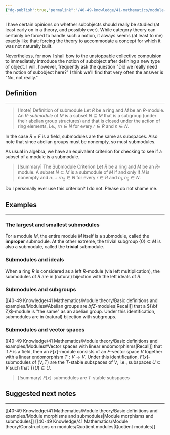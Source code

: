 ```yaml
---
{"dg-publish":true,"permalink":"/40-49-knowledge/41-mathematics/module-theory/basic-definitions-and-examples/submodules/","tags":["module_theory"],"updated":"2025-09-23T06:57:02-07:00"}
---
```


I have certain opinions on whether subobjects should really be studied (at least early on in a theory, and possibly ever). While category theory can certainly be forced to handle such a notion, it always seems (at least to me) exactly like that: forcing the theory to accommodate a concept for which it was not naturally built.

Nevertheless, for now I shall bow to the unstoppable collective compulsion to immediately introduce the notion of subobject after defining a new type of object. I will, however, frequently ask the question "Did we really need the notion of subobject here?" I think we'll find that very often the answer is "No, not really."

## Definition
---

> [!note] Definition of submodule
> Let $R$ be a ring and $M$ be an $R$-module. An *$R$-submodule* of $M$ is a subset $N\subseteq M$ that is a subgroup (under their abelian group structures) and that is closed under the action of ring elements, i.e., $rn\in N$ for every $r\in R$ and $n\in N$.

In the case $R=F$ is a field, submodules are the same as subspaces. Also note that since abelian groups must be nonempty, so must submodules.

As usual in algebra, we have an equivalent criterion for checking to see if a subset of a module is a submodule.

>[!summary] The Submodule Criterion
>Let $R$ be a ring and $M$ be an $R$-module. A subset $N\subseteq M$ is a submodule of $M$ if and only if $N$ is nonempty and $n_1+rn_2\in N$ for every $r\in R$ and $n_1, n_2\in N$.

Do I personally ever use this criterion? I do not. Please do not shame me.

## Examples
---

### The largest and smallest submodules

For a module $M$, the entire module $M$ itself is a submodule, called the **improper** submodule. At the other extreme, the trivial subgroup $\{0\}\subseteq M$ is also a submodule, called the **trivial** submodule.

### Submodules and ideals

When a ring $R$ is considered as a left $R$-module (via left multiplication), the submodules of $R$ are in (natural) bijection with the left ideals of $R$.

### Submodules and subgroups

[[40-49 Knowledge/41 Mathematics/Module theory/Basic definitions and examples/Modules#Abelian groups are ${ bf Z}$-modules\|Recall]] that a ${\bf Z}$-module is "the same" as an abelian group. Under this identification, submodules are in (natural) bijection with subgroups.

### Submodules and vector spaces

[[40-49 Knowledge/41 Mathematics/Module theory/Basic definitions and examples/Modules#Vector spaces with linear endomorphisms\|Recall]] that if $F$ is a field, then an $F[x]$-module consists of an $F$-vector space $V$ together with a linear endomorphism $T:V\to V$. Under this identification, $F[x]$-submodules of $(V,T)$ are the $T$-stable subspaces of $V$, i.e., subspaces $U\subseteq V$ such that $T(U)\subseteq U$.

>[!summary]
>$F[x]$-submodules are $T$-stable subspaces

## Suggested next notes
---

[[40-49 Knowledge/41 Mathematics/Module theory/Basic definitions and examples/Module morphisms and submodules\|Module morphisms and submodules]]
[[40-49 Knowledge/41 Mathematics/Module theory/Constructions on modules/Quotient modules\|Quotient modules]]